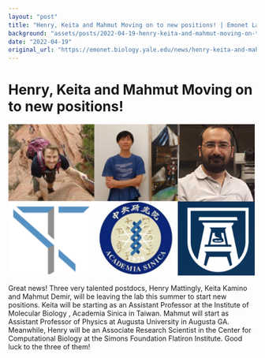 ```yaml
---
layout: "post"
title: "Henry, Keita and Mahmut Moving on to new positions! | Emonet Lab"
background: "assets/posts/2022-04-19-henry-keita-and-mahmut-moving-on-to-new-positions-emonet-lab/screen_shot_2022-04-19_at_9.06.56_am.png"
date: "2022-04-19"
original_url: "https://emonet.biology.yale.edu/news/henry-keita-and-mahmut-moving-new-positions"
---
```

# Henry, Keita and Mahmut Moving on to new positions!

![](assets/posts/2022-04-19-henry-keita-and-mahmut-moving-on-to-new-positions-emonet-lab/screen_shot_2022-04-19_at_9.06.56_am.png)

Great news! Three very talented postdocs, Henry Mattingly, Keita Kamino and Mahmut Demir, will be leaving the lab this summer to start new positions. Keita will be starting as an Assistant Professor at the Institute of Molecular Biology , Academia Sinica in Taiwan. Mahmut will start as Assistant Professor of Physics at Augusta University in Augusta GA. Meanwhile, Henry will be an Associate Research Scientist in the Center for Computational Biology at the Simons Foundation Flatiron Institute. Good luck to the three of them!